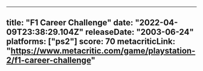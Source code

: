 
---
title: "F1 Career Challenge"
date: "2022-04-09T23:38:29.104Z"
releaseDate: "2003-06-24"
platforms: ["ps2"]
score: 70
metacriticLink: "https://www.metacritic.com/game/playstation-2/f1-career-challenge"
---
